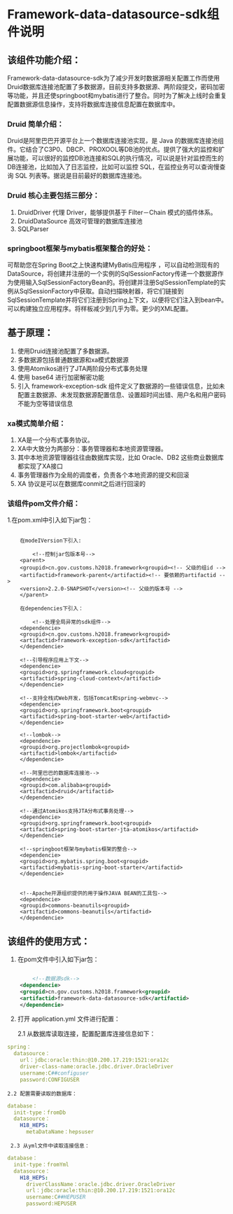 # Framework-data-datasource-sdk组件说明


## 该组件功能介绍： 
Framework-data-datasource-sdk为了减少开发时数据源相关配置工作而使用Druid数据库连接池配置了多数据源，目前支持多数据源、两阶段提交，密码加密等功能，并且还使springboot和mybatis进行了整合。同时为了解决上线时会重复配置数据源信息操作，支持将数据库连接信息配置在数据库中。


### Druid 简单介绍：
Druid是阿里巴巴开源平台上一个数据库连接池实现，是 Java 的数据库连接池组件。它结合了C3P0、DBCP、PROXOOL等DB池的优点。提供了强大的监控和扩展功能，可以很好的监控DB池连接和SQL的执行情况，可以说是针对监控而生的DB连接池，比如加入了日志监控，比如可以监控 SQL，在监控业务可以查询慢查询 SQL 列表等。据说是目前最好的数据库连接池。


### Druid 核心主要包括三部分：
1. DruidDriver 代理 Driver，能够提供基于 Filter－Chain 模式的插件体系。
2. DruidDataSource 高效可管理的数据库连接池
3. SQLParser


### springboot框架与mybatis框架整合的好处：
可帮助您在Spring Boot之上快速构建MyBatis应用程序 ，可以自动检测现有的DataSource，将创建并注册的一个实例的SqlSessionFactory传递一个数据源作为使用输入SqlSessionFactoryBean的。将创建并注册SqlSessionTemplate的实例从SqlSessionFactory中获取。自动扫描映射器，将它们链接到SqlSessionTemplate并将它们注册到Spring上下文，以便将它们注入到bean中。可以构建独立应用程序。将样板减少到几乎为零。更少的XML配置。


## 基于原理：
1. 使用Druid连接池配置了多数据源。
2. 多数据源包括普通数据源和xa模式数据源
3. 使用Atomikos进行了JTA两阶段分布式事务处理
4. 使用 base64 进行加密解密功能
5. 引入 framework-exception-sdk 组件定义了数据源的一些错误信息，比如未配置主数据源、未发现数据源配置信息、设置超时间出错、用户名和用户密码不能为空等错误信息


### xa模式简单介绍：
1. XA是一个分布式事务协议。
2. XA中大致分为两部分：事务管理器和本地资源管理器。
3. 其中本地资源管理器往往由数据库实现，比如 Oracle、DB2 这些商业数据库都实现了XA接口
4. 事务管理器作为全局的调度者，负责各个本地资源的提交和回滚
5. XA 协议是可以在数据库conmit之后进行回滚的


### 该组件pom文件介绍：
  1.在pom.xml中引入如下jar包：

```
  
	在modeIVersion下引入:

        <!--控制jar包版本号-->
	<parent>
	<groupid>cn.gov.customs.h2018.framework<groupid><!-- 父级的组id -->
	<artifactid>framework-parent</artifactid><!-- 要依赖的artifactid -->
	<version>2.2.0-SNAPSHOT</version><!-- 父级的版本号 -->
	</parent>

	在dependencies下引入：

        <!--处理全局异常的sdk组件-->
	<dependencie>
	<groupid>cn.gov.customs.h2018.framework<groupid>
	<artifactid>framework-exception-sdk</artifactid>
	</dependencie>
 
	<!--引导程序应用上下文-->
	<dependencie>
	<groupid>org.springframework.cloud<groupid>
	<artifactid>spring-cloud-context</artifactid>
	</dependencie>
	
	<!--支持全栈式Web开发，包括Tomcat和spring-webmvc--> 
	<dependencie>
	<groupid>org.springframework.boot<groupid>
	<artifactid>spring-boot-starter-web</artifactid>
	</dependencie>
	
	<!--lombok--> 
	<dependencie>
	<groupid>org.projectlombok<groupid>
	<artifactid>lombok</artifactid>
	</dependencie>
	
	<!--阿里巴巴的数据库连接池--> 
	<dependencie>
	<groupid>com.alibaba<groupid>
	<artifactid>druid</artifactid>
	</dependencie>
	
	<!--通过Atomikos支持JTA分布式事务处理--> 
	<dependencie>
	<groupid>org.springframework.boot<groupid>
	<artifactid>spring-boot-starter-jta-atomikos</artifactid>
	</dependencie>
	
	<!--springboot框架与mybatis框架的整合--> 
	<dependencie>
	<groupid>org.mybatis.spring.boot<groupid>
	<artifactid>mybatis-spring-boot-starter</artifactid>
	</dependencie>
	
	 
	<!--Apache开源组织提供的用于操作JAVA BEAN的工具包--> 
	<dependencie>
	<groupid>commons-beanutils<groupid>
	<artifactid>commons-beanutils</artifactid>
	</dependencie> 
```


## 该组件的使用方式：
1. 在pom文件中引入如下jar包：

```xml

        <!--数据源sdk-->  
	<dependencie>
	<groupid>cn.gov.customs.h2018.framework<groupid>
	<artifactid>framework-data-datasource-sdk</artifactid>
	</dependencie>   
``` 

2. 打开 application.yml 文件进行配置：

   2.1 从数据库读取连接，配置配置库连接信息如下：
```yml
spring：
  datasource：
    url：jdbc:oracle:thin:@10.200.17.219:1521:ora12c
    driver-class-name:oracle.jdbc.driver.OracleDriver
    username:C##configuser
    password:CONFIGUSER
```

    2.2 配置需要读取的数据库：
```yml
database：
  init-type：fromDb
  datasource：
    H18_HEPS:
      metaDataName：hepsuser
```

     2.3 从yml文件中读取连接信息：
```yml
database：
  init-type：fromYml
  datasource：
    H18_HEPS:
      driverClassName：oracle.jdbc.driver.OracleDriver
      url：jdbc:oracle:thin:@10.200.17.219:1521:ora12c
      username:C##HEPUSER
      password:HEPUSER
```
